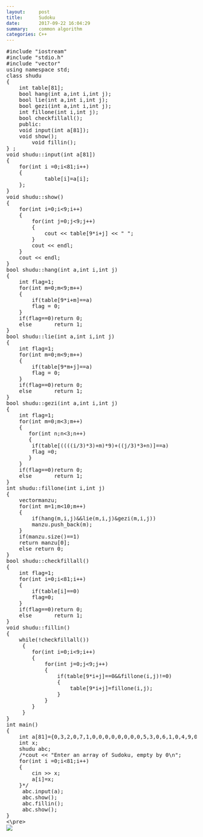 ```yaml
---
layout:     post
title:      Sudoku
date:       2017-09-22 16:04:29
summary:    common algorithm
categories: C++
---
```




<pre>
#include "iostream"
#include "stdio.h"
#include "vector"
using namespace std;
class shudu 
{
	int table[81];
	bool hang(int a,int i,int j);
	bool lie(int a,int i,int j);
	bool gezi(int a,int i,int j);
	int fillone(int i,int j);	
	bool checkfillall();	
	public:
	void input(int a[81]);
	void show();
        void fillin();
} ;
void shudu::input(int a[81])
{
	for(int i =0;i<81;i++)
	{
			table[i]=a[i];
	};
}
void shudu::show()
{
	for(int i=0;i<9;i++)
	{
		for(int j=0;j<9;j++)
		{
			cout << table[9*i+j] << " ";
		}
		cout << endl;
	}
	cout << endl;		
}
bool shudu::hang(int a,int i,int j)
{
	int flag=1;
	for(int m=0;m<9;m++)
	{
		if(table[9*i+m]==a)
		flag = 0;
	}
	if(flag==0)return 0;
	else       return 1;
}
bool shudu::lie(int a,int i,int j)
{
	int flag=1;
	for(int m=0;m<9;m++)
	{
		if(table[9*m+j]==a)
		flag = 0;
	}
	if(flag==0)return 0;
	else       return 1;
}
bool shudu::gezi(int a,int i,int j)
{
	int flag=1;	
	for(int m=0;m<3;m++)
	{
       for(int n;n<3;n++)
	   {
	   	if(table[((((i/3)*3)+m)*9)+((j/3)*3+n)]==a)
	   	flag =0;
	   }	   
	}
	if(flag==0)return 0;
	else       return 1;
}
int shudu::fillone(int i,int j)
{
	vector<int>manzu;
	for(int m=1;m<10;m++)
	{
		if(hang(m,i,j)&&lie(m,i,j)&gezi(m,i,j))
		manzu.push_back(m);
	}
	if(manzu.size()==1)
	return manzu[0];
	else return 0;
}
bool shudu::checkfillall()
{
	int flag=1;
	for(int i=0;i<81;i++)
	{
		if(table[i]==0)
		flag=0;
	}
	if(flag==0)return 0;
	else       return 1;
}
void shudu::fillin()
{
    while(!checkfillall())
     {
	    for(int i=0;i<9;i++)
	    {
		    for(int j=0;j<9;j++)
		    {
			    if(table[9*i+j]==0&&fillone(i,j)!=0)
			    {
				    table[9*i+j]=fillone(i,j);
			    }			
		    }
	    }
	 }
}
int main()
{
    int a[81]={0,3,2,0,7,1,0,0,0,0,0,0,0,0,5,3,0,6,1,0,4,9,0,0,0,0,0,5,0,3,7,0,0,9,0,8,0,2,8,4,0,6,7,0,0,0,1,7,0,0,9,0,2,5,0,9,6,1,3,8,4,5,0,0,4,0,0,2,0,8,6,9,2,8,5,6,0,4,1,7,3}; 
    int x;
    shudu abc;
	/*cout << "Enter an array of Sudoku, empty by 0\n";
	for(int i =0;i<81;i++)
	{
		cin >> x;
		a[i]=x;		
	}*/
	 abc.input(a);
	 abc.show();
	 abc.fillin();
	 abc.show();
}
<\pre>
<img src="{{ site.baseurl }}/img/20170922.PNG" >
